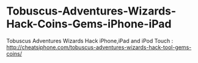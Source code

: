 # Tobuscus-Adventures-Wizards-Hack-Coins-Gems-iPhone-iPad
Tobuscus Adventures Wizards Hack iPhone,iPad and iPod Touch : http://cheatsiphone.com/tobuscus-adventures-wizards-hack-tool-gems-coins/
